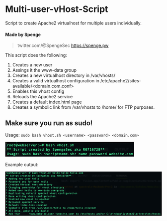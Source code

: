 # Multi-user-vHost-Script
Script to create Apache2 virtualhost for multiple users individually.

#### Made by Spenge
> twitter.com/@SpengeSec
>https://spenge.pw


This script does the following:
1) Creates a new user
2) Assings it the www-data group
3) Creates a new virtualhost directory in /var/vhosts/
4) Creates a valid virtualhost configuration in /etc/apache2/sites-available/<domain.com.conf>
5) Enables this vhost config
6) Reloads the Apache2 service
7) Creates a default index.html page
8) Creates a symbolic link from /var/vhosts to /home/<username> for FTP purposes.

## Make sure you run as sudo! 

Usage: `sudo bash vhost.sh <username> <password> <domain.com>`
  
![Usage](/images/usage.png)

Example output:

![Output](/images/output.png)
